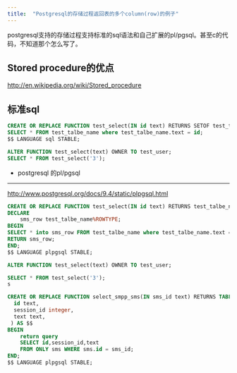 ```yaml
---
title:  "Postgresql的存储过程返回表的多个column(row)的例子"
---
```


postgresql支持的存储过程支持标准的sql语法和自己扩展的pl/pgsql。甚至c的代码，不知道那个怎么写了。

Stored procedure的优点
--------------------------------
http://en.wikipedia.org/wiki/Stored_procedure


标准sql
----------

```sql
CREATE OR REPLACE FUNCTION test_select(IN id text) RETURNS SETOF test_table_name AS $$
SELECT * FROM test_talbe_name where test_talbe_name.text = id;
$$ LANGUAGE sql STABLE;

ALTER FUNCTION test_select(text) OWNER TO test_user;
SELECT * FROM test_select('3');
```



- postgresql 的pl/pgsql
-----------------------

http://www.postgresql.org/docs/9.4/static/plpgsql.html

```sql
CREATE OR REPLACE FUNCTION test_select(IN id text) RETURNS test_talbe_name AS $$
DECLARE
    sms_row test_talbe_name%ROWTYPE;
BEGIN
SELECT * into sms_row FROM test_talbe_name where test_talbe_name.text = id;
RETURN sms_row;
END;
$$ LANGUAGE plpgsql STABLE;

ALTER FUNCTION test_select(text) OWNER TO test_user;

SELECT * FROM test_select('3');
s
```


```sql
CREATE OR REPLACE FUNCTION select_smpp_sms(IN sms_id text) RETURNS TABLE (
  id text,
  session_id integer,
  text text,
 ) AS $$
BEGIN
    return query
    SELECT id,session_id,text
    FROM ONLY sms WHERE sms.id = sms_id;
END;
$$ LANGUAGE plpgsql STABLE;
```
